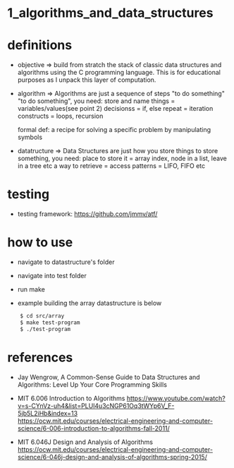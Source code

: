 # 1_algorithms_and_data_structures
# definitions
* objective =>  build from stratch the stack of classic data structures and algorithms using the C programming language.
This is for educational purposes as I unpack this layer of computation.

* algorithm => Algorithms are just a sequence of steps "to do something"
    "to do something", you need:
        store and name things = variables/values(see point 2)
        decisionss = if, else
        repeat = iteration constructs = loops, recursion

    formal def: a recipe for solving a specific problem by manipulating symbols

* datatructure => Data Structures are just how you store things
    to store something, you need:
        place to store it = array index, node in a list, leave in a tree etc
        a way to retrieve = access patterns = LIFO, FIFO etc
# testing
* testing framework: https://github.com/jmmv/atf/

# how to use
* navigate to datastructure's folder
* navigate into test folder
* run make

* example building the array datastructure is below
```zsh
    $ cd src/array
    $ make test-program
    $ ./test-program
```
# references

* Jay Wengrow, A Common-Sense Guide to Data Structures and Algorithms: Level Up Your Core Programming Skills

* MIT 6.006 Introduction to Algorithms
    https://www.youtube.com/watch?v=s-CYnVz-uh4&list=PLUl4u3cNGP61Oq3tWYp6V_F-5jb5L2iHb&index=13    
    https://ocw.mit.edu/courses/electrical-engineering-and-computer-science/6-006-introduction-to-algorithms-fall-2011/


* MIT 6.046J Design and Analysis of Algorithms
    https://ocw.mit.edu/courses/electrical-engineering-and-computer-science/6-046j-design-and-analysis-of-algorithms-spring-2015/

